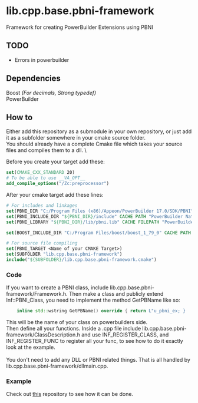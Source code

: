 # lib.cpp.base.pbni-framework
Framework for creating PowerBuilder Extensions using PBNI

## TODO
- Errors in powerbuilder

## Dependencies
Boost *(For decimals, Strong typedef)*\
PowerBuilder

## How to
Either add this repository as a submodule in your own repository, or just add it as a subfolder somewhere in your cmake source folder. \
You should already have a complete Cmake file which takes your source files and compiles them to a dll. \

Before you create your target add these:
```cmake
set(CMAKE_CXX_STANDARD 20)
# To be able to use __VA_OPT__
add_compile_options("/Zc:preprocessor")
```

After your cmake target add these lines:
```cmake
# For includes and linkages
set(PBNI_DIR "C:/Program Files (x86)/Appeon/PowerBuilder 17.0/SDK/PBNI" CACHE PATH "PATH of PowerBuilder Native Interface SDK")
set(PBNI_INCLUDE_DIR "${PBNI_DIR}/include" CACHE PATH "PowerBuilder Native Interface header files location")
set(PBNI_LIBRARY "${PBNI_DIR}/lib/pbni.lib" CACHE FILEPATH "PowerBuilder Native Interface library for release target")

set(BOOST_INCLUDE_DIR "C:/Program Files/boost/boost_1_79_0" CACHE PATH "Header files for boost library")

# For source file compiling
set(PBNI_TARGET <Name of your CMAKE Target>)
set(SUBFOLDER "lib.cpp.base.pbni-framework")
include("${SUBFOLDER}/lib.cpp.base.pbni-framework.cmake")
```

### Code
If you want to create a PBNI class, include lib.cpp.base.pbni-framework/Framework.h. Then make a class and publicly extend Inf::PBNI_Class, you need to implement the method GetPBName like so:
```cpp
	inline std::wstring GetPBName() override { return L"u_pbni_ex; }
```
This will be the name of your class on powerbuilders side.\
Then define all your functions. Inside a .cpp file include lib.cpp.base.pbni-framework/ClassDescription.h and use INF_REGISTER_CLASS, and INF_REGISTER_FUNC to register all your func, to see how to do it exactly look at the example.\
\
You don't need to add any DLL or PBNI related things. That is all handled by lib.cpp.base.pbni-framework/dllmain.cpp.

### Example
Check out [this](https://github.com/informaticon/div.cpp.miw.pbni-framework-example) repository to see how it can be done.
